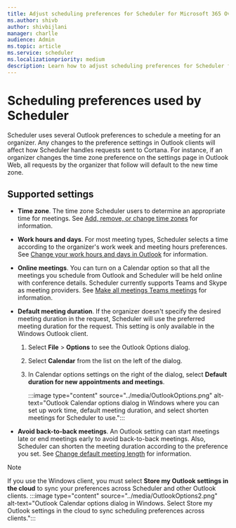 ```yaml
---
title: Adjust scheduling preferences for Scheduler for Microsoft 365 Overview
ms.author: shivb
author: shivbijlani
manager: charlle
audience: Admin
ms.topic: article
ms.service: scheduler
ms.localizationpriority: medium
description: Learn how to adjust scheduling preferences for Scheduler for Microsoft 365.
---
```


# Scheduling preferences used by Scheduler

Scheduler uses several Outlook preferences to schedule a meeting for an organizer. Any changes to the preference settings in Outlook clients will affect how Scheduler handles requests sent to Cortana. For instance, if an organizer changes the time zone preference on the settings page in Outlook Web, all requests by the organizer that follow will default to the new time zone.

## Supported settings

- **Time zone**. The time zone Scheduler users to determine an appropriate time for meetings. See [Add, remove, or change time zones](https://support.microsoft.com/en-us/office/add-remove-or-change-time-zones-5ab3e10e-5a6c-46af-ab48-156fedf70c04) for information.

- **Work hours and days**. For most meeting types, Scheduler selects a time according to the organizer's work week and meeting hours preferences. See [Change your work hours and days in Outlook](https://support.microsoft.com/en-us/office/change-your-work-hours-and-days-in-outlook-a27f261d-0681-415f-8ac1-388ab21e833f) for information.

- **Online meetings**. You can turn on a Calendar option so that all the meetings you schedule from Outlook and Scheduler will be held online with conference details. Scheduler currently supports Teams and Skype as meeting providers. See [Make all meetings Teams meetings](https://support.microsoft.com/en-us/office/schedule-a-teams-meeting-from-outlook-883cc15c-580f-441a-92ea-0992c00a9b0f#bkmk_makeallteamsmtngs) for information.

- **Default meeting duration**. If the organizer doesn't specify the desired meeting duration in the request, Scheduler will use the preferred meeting duration for the request. This setting is only available in the Windows Outlook client.

   1. Select **File** > **Options** to see the Outlook Options dialog.

   2. Select **Calendar** from the list on the left of the dialog.

   3. In Calendar options settings on the right of the dialog, select **Default duration for new appointments and meetings**.

      :::image type="content" source="../media/OutlookOptions.png" alt-text="Outlook Calendar options dialog in Windows where you can set up work time, default meeting duration, and select shorten meetings for Scheduler to use.":::

- **Avoid back-to-back meetings**. An Outlook setting can start meetings late or end meetings early to avoid back-to-back meetings. Also, Scheduler can shorten the meeting duration according to the preference you set. See [Change default meeting length](https://techcommunity.microsoft.com/t5/hybrid-work/change-default-meeting-length-in-outlook-avoid-back-to-back/m-p/1247361) for information.

> [!NOTE]
> If you use the Windows client, you must select **Store my Outlook settings in the cloud** to sync your preferences across Scheduler and other Outlook clients.
> :::image type="content" source="../media/OutlookOptions2.png" alt-text="Outlook Calendar options dialog in Windows. Select Store my Outlook settings in the cloud to sync scheduling preferences across clients.":::
